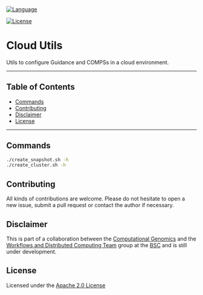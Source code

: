 <!-- Main Repository language -->
[![Language](https://img.shields.io/badge/language-bash-green.svg)](https://img.shields.io/badge/language-bash-green.svg)

<!-- Repository License -->
[![License](https://img.shields.io/badge/License-Apache%202.0-blue.svg)](https://github.com/ramonamela/guidance_cloud/blob/master/LICENSE)


# Cloud Utils

Utils to configure Guidance and COMPSs in a cloud environment.

---

## Table of Contents

* [Commands](#commands)
* [Contributing](#contributing)
* [Disclaimer](#disclaimer)
* [License](#license)

---

## Commands

```bash
./create_snapshot.sh -h
./create_cluster.sh -h
```

## Contributing

All kinds of contributions are welcome. Please do not hesitate to open a new issue,
submit a pull request or contact the author if necessary. 
 

## Disclaimer

This is part of a collaboration between the [Computational Genomics][cg-bsc] and the [Workflows and Distributed Computing Team][wdc-bsc] group at the [BSC][bsc] and is still
under development. 


## License

Licensed under the [Apache 2.0 License][apache-2]


[wdc-bsc]: https://www.bsc.es/discover-bsc/organisation/scientific-structure/workflows-and-distributed-computing
[cg-bsc]: https://www.bsc.es/discover-bsc/organisation/scientific-structure/computational-genomics
[bsc]: https://www.bsc.es/

[apache-2]: http://www.apache.org/licenses/LICENSE-2.0
